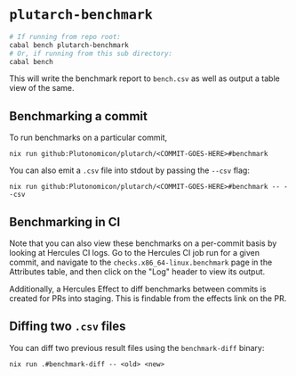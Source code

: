 # `plutarch-benchmark`

```sh
# If running from repo root:
cabal bench plutarch-benchmark
# Or, if running from this sub directory:
cabal bench
```

This will write the benchmark report to `bench.csv` as well as output a table view of the same.

## Benchmarking a commit
To run benchmarks on a particular commit,

```
nix run github:Plutonomicon/plutarch/<COMMIT-GOES-HERE>#benchmark
```

You can also emit a `.csv` file into stdout by passing the `--csv` flag:

```
nix run github:Plutonomicon/plutarch/<COMMIT-GOES-HERE>#benchmark -- --csv
```

## Benchmarking in CI

Note that you can also view these benchmarks on a per-commit basis by looking at Hercules CI logs. Go to the Hercules CI job run for a given commit, and navigate to the `checks.x86_64-linux.benchmark` page in the Attributes table, and then click on the "Log" header to view its output.

Additionally, a Hercules Effect to diff benchmarks between commits is created for PRs into staging. This is findable from the effects link on the PR.

## Diffing two `.csv` files

You can diff two previous result files using the `benchmark-diff` binary:

```
nix run .#benchmark-diff -- <old> <new>
```

